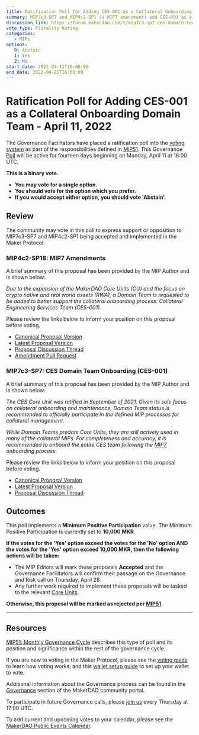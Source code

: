 ```yaml
---
title: Ratification Poll for Adding CES-001 as a Collateral Onboarding Domain Team - April 11, 2022
summary: MIP7c3-SP7 and MIP4c2-SP1 (a MIP7 amendment) add CES-001 as a Collateral Onboarding Domain Team.
discussion_link: https://forum.makerdao.com/t/mip7c3-sp7-ces-domain-team-onboarding-ces-001/13794
vote_type: Plurality Voting
categories:
   - MIPs
options:
   0: Abstain
   1: Yes
   2: No
start_date: 2022-04-11T16:00:00
end_date: 2022-04-25T16:00:00
---
```

# Ratification Poll for Adding CES-001 as a Collateral Onboarding Domain Team - April 11, 2022

The Governance Facilitators have placed a ratification poll into the [voting system](https://vote.makerdao.com/polling) as part of the responsibilities defined in [MIP51](https://mips.makerdao.com/mips/details/MIP51). This Governance [Poll](https://community-development.makerdao.com/en/learn/governance/on-chain-gov) will be active for fourteen days beginning on Monday, April 11 at 16:00 UTC.

**This is a binary vote.** 
- **You may vote for a single option.** 
- **You should vote for the option which you prefer.**
- **If you would accept either option, you should vote 'Abstain'.**

## Review

The community may vote in this poll to express support or opposition to MIP7c3-SP7 and MIP4c2-SP1 being accepted and implemented in the Maker Protocol.

### MIP4c2-SP18: MIP7 Amendments

A brief summary of this proposal has been provided by the MIP Author and is shown below:

*Due to the expansion of the MakerDAO Core Units (CU) and the focus on crypto native and real world assets (RWA), a Domain Team is requested to be added to better support the collateral onboarding process: Collateral Engineering Services Team (CES-001).*

Please review the links below to inform your position on this proposal before voting.
* [Canonical Proposal Version](https://github.com/makerdao/mips/blob/61cb19d965682f4c2bb07a5e3b7f23607dc106a5/MIP4/MIP4c2-Subproposals/MIP4c2-SP18.md)
* [Latest Proposal Version](https://mips.makerdao.com/mips/details/MIP4c2SP18)
* [Proposal Discussion Thread](https://forum.makerdao.com/t/mip4c2-sp-mip7-amendments/13788)
* [Amendment Pull Request](https://github.com/makerdao/mips/pull/489)

### MIP7c3-SP7: CES Domain Team Onboarding (CES-001)

A brief summary of this proposal has been provided by the MIP Author and is shown below:

_The CES Core Unit was ratified in September of 2021. Given its sole focus on collateral onboarding and maintenance, Domain Team status is recommended to officially participate in the defined MIP processes for collateral management._

_While Domain Teams predate Core Units, they are still actively used in many of the collateral MIPs. For completeness and accuracy, it is recommended to onboard the entire CES team following the [MIP7](https://mips.makerdao.com/mips/details/MIP7) onboarding process._

Please review the links below to inform your position on this proposal before voting.
* [Canonical Proposal Version](https://github.com/makerdao/mips/blob/25c4b48d8e0f6d2ccee517df0555f0766feff8a5/MIP7/MIP7c3-Subproposals/MIP7c3-SP7.md)
* [Latest Proposal Version](https://mips.makerdao.com/mips/details/MIP7c3SP7)
* [Proposal Discussion Thread](https://forum.makerdao.com/t/mip7c3-sp7-ces-domain-team-onboarding-ces-001/13794)

## Outcomes

This poll implements a **Minimum Positive Participation** value. The Minimum Positive Participation is currently set to **10,000 MKR**.

**If the votes for the 'Yes' option exceed the votes for the 'No' option AND the votes for the 'Yes' option exceed 10,000 MKR, then the following actions will be taken:**
* The MIP Editors will mark these proposals **Accepted** and the Governance Facilitators will confirm their passage on the Governance and Risk call on Thursday, April 28. 
* Any further work required to implement these proposals will be tasked to the relevant [Core Units](https://mips.makerdao.com/mips/details/MIP38#mip38c2-core-unit-state).

**Otherwise, this proposal will be marked as rejected per [MIP51](https://mips.makerdao.com/mips/details/MIP51#mip51c2-ratification-poll).**

---

## Resources

[MIP51: Monthly Governance Cycle](https://mips.makerdao.com/mips/details/MIP51) describes this type of poll and its position and significance within the rest of the governance cycle.

If you are new to voting in the Maker Protocol, please see the [voting guide](https://community-development.makerdao.com/en/learn/governance/how-voting-works/) to learn how voting works, and this [wallet setup guide](https://community-development.makerdao.com/en/learn/governance/voting-setup/) to set up your wallet to vote.

Additional information about the Governance process can be found in the [Governance](https://community-development.makerdao.com/en/learn/governance) section of the MakerDAO community portal.

To participate in future Governance calls, please [join us](https://github.com/makerdao/community/tree/master/governance/governance-and-risk-meetings) every Thursday at 17:00 UTC.

To add current and upcoming votes to your calendar, please see the [MakerDAO Public Events Calendar](https://calendar.google.com/calendar/embed?src=makerdao.com_3efhm2ghipksegl009ktniomdk%40group.calendar.google.com&ctz=UTC&mode=week&showCalendars=0&showPrint=0).
